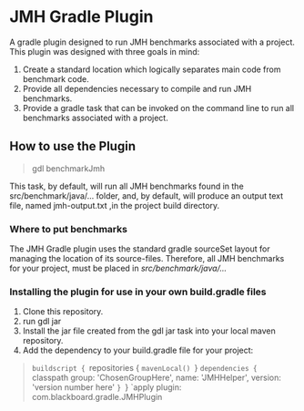 # JMH Gradle Plugin #
A gradle plugin designed to run JMH benchmarks associated with a project. This plugin was designed with three goals in mind:
1. Create a standard location which logically separates main code from benchmark code.
2. Provide all dependencies necessary to compile and run JMH benchmarks.
3. Provide a gradle task that can be invoked on the command line to run all benchmarks associated with a project.

## How to use the Plugin ##

> gdl benchmarkJmh

This task, by default, will run all JMH benchmarks found in the src/benchmark/java/... folder, and,
by default, will produce an output text file, named jmh-output.txt ,in the project build directory.

### Where to put benchmarks ###
The JMH Gradle plugin uses the standard gradle sourceSet layout for managing the location of its source-files. Therefore,
all JMH benchmarks for your project, must be placed in *src/benchmark/java/...*

### Installing the plugin for use in your own build.gradle files ###
1. Clone this repository.
2. run gdl jar
3. Install the jar file created from the gdl jar task into your local maven repository.
4. Add the dependency to your build.gradle file for your project:

>   `buildscript {
>   `repositories {
>   `mavenLocal()
>       `}
>   `dependencies {
>   `classpath group: 'ChosenGroupHere', name: 'JMHHelper', version: 'version number here'
>   `}
>   `}
>   `apply plugin: com.blackboard.gradle.JMHPlugin

